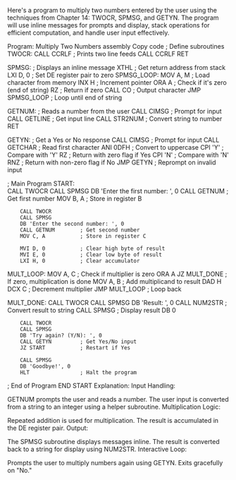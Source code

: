 Here's a program to multiply two numbers entered by the user using the techniques from Chapter 14: TWOCR, SPMSG, and GETYN. The program will use inline messages for prompts and display, stack operations for efficient computation, and handle user input effectively.

Program: Multiply Two Numbers
assembly
Copy code
; Define subroutines
TWOCR:  CALL CCRLF         ; Prints two line feeds
        CALL CCRLF
        RET

SPMSG:  ; Displays an inline message
        XTHL                ; Get return address from stack
        LXI D, 0           ; Set DE register pair to zero
SPMSG_LOOP:
        MOV A, M           ; Load character from memory
        INX H              ; Increment pointer
        ORA A              ; Check if it's zero (end of string)
        RZ                 ; Return if zero
        CALL CO            ; Output character
        JMP SPMSG_LOOP     ; Loop until end of string

GETNUM: ; Reads a number from the user
        CALL CIMSG         ; Prompt for input
        CALL GETLINE       ; Get input line
        CALL STR2NUM       ; Convert string to number
        RET

GETYN:  ; Get a Yes or No response
        CALL CIMSG         ; Prompt for input
        CALL GETCHAR       ; Read first character
        ANI 0DFH           ; Convert to uppercase
        CPI 'Y'            ; Compare with 'Y'
        RZ                 ; Return with zero flag if Yes
        CPI 'N'            ; Compare with 'N'
        RNZ                ; Return with non-zero flag if No
        JMP GETYN          ; Reprompt on invalid input

; Main Program
START:  
        CALL TWOCR
        CALL SPMSG
        DB 'Enter the first number: ', 0
        CALL GETNUM        ; Get first number
        MOV B, A           ; Store in register B
        
        CALL TWOCR
        CALL SPMSG
        DB 'Enter the second number: ', 0
        CALL GETNUM        ; Get second number
        MOV C, A           ; Store in register C
        
        MVI D, 0           ; Clear high byte of result
        MVI E, 0           ; Clear low byte of result
        LXI H, 0           ; Clear accumulator

MULT_LOOP:
        MOV A, C           ; Check if multiplier is zero
        ORA A
        JZ MULT_DONE       ; If zero, multiplication is done
        MOV A, B           ; Add multiplicand to result
        DAD H
        DCX C              ; Decrement multiplier
        JMP MULT_LOOP      ; Loop back
        
MULT_DONE:
        CALL TWOCR
        CALL SPMSG
        DB 'Result: ', 0
        CALL NUM2STR       ; Convert result to string
        CALL SPMSG         ; Display result
        DB 0

        CALL TWOCR
        CALL SPMSG
        DB 'Try again? (Y/N): ', 0
        CALL GETYN         ; Get Yes/No input
        JZ START           ; Restart if Yes
        
        CALL SPMSG
        DB 'Goodbye!', 0
        HLT                ; Halt the program

; End of Program
END START
Explanation:
Input Handling:

GETNUM prompts the user and reads a number.
The user input is converted from a string to an integer using a helper subroutine.
Multiplication Logic:

Repeated addition is used for multiplication.
The result is accumulated in the DE register pair.
Output:

The SPMSG subroutine displays messages inline.
The result is converted back to a string for display using NUM2STR.
Interactive Loop:

Prompts the user to multiply numbers again using GETYN.
Exits gracefully on "No."